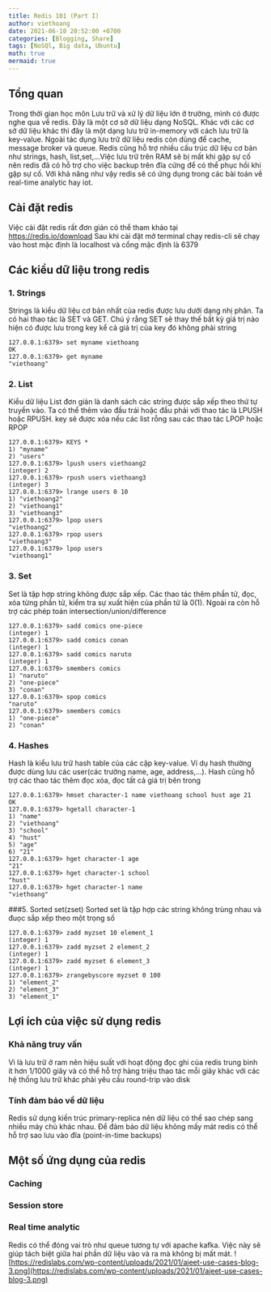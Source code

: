 ```yaml
---
title: Redis 101 (Part I)
author: viethoang
date: 2021-06-10 20:52:00 +0700
categories: [Blogging, Share]
tags: [NoSQl, Big data, Ubuntu]
math: true
mermaid: true
---
```

## Tổng quan
Trong thời gian học môn Lưu trữ và xử lý dữ liệu lớn ở trường, mình có được nghe qua về redis. Đây là một cơ sở dữ liệu dạng NoSQL. Khác với các cơ sở dữ liệu khác thì đây là một dạng lưu trữ in-memory với cách lưu trữ là key-value. Ngoài tác dụng lưu trữ dữ liệu redis còn dùng để cache, message broker và queue. Redis cũng hỗ trợ nhiều cấu trúc dữ liệu cơ bản như strings, hash, list,set,...Việc lưu trữ trên RAM sẽ bị mất khi gặp sự cố nên redis đã có hỗ trợ cho việc backup trên đĩa cứng để có thể phục hồi khi gặp sự cố. Với khả năng như vậy redis sẽ có ứng dụng trong các bài toán về real-time analytic hay iot.

## Cài đặt redis
Việc cài đặt redis rất đơn giản có thể tham khảo tại https://redis.io/download
Sau khi cài đặt mở terminal chạy redis-cli sẽ chạy vào host mặc định là localhost và cổng mặc định là 6379
## Các kiểu dữ liệu trong redis
### 1. Strings
Strings là kiểu dữ liệu cơ bản nhất của redis được lưu dưới dạng nhị phân. Ta có hai thao tác là SET và GET. Chú ý rằng SET sẽ thay thế bất kỳ giá trị nào hiện có được lưu trong key kể cả giá trị của key đó không phải string
```
127.0.0.1:6379> set myname viethoang
OK
127.0.0.1:6379> get myname
"viethoang"
```
### 2. List
Kiểu dữ liệu List đơn giản là danh sách các string được sắp xếp theo thứ tự truyền vào. Ta có thể thêm vào đầu trái hoặc đầu phải với thao tác là LPUSH hoặc RPUSH. key sẽ được xóa nếu các list rỗng sau các thao tác LPOP hoặc RPOP
```
127.0.0.1:6379> KEYS *
1) "myname"
2) "users"
127.0.0.1:6379> lpush users viethoang2
(integer) 2
127.0.0.1:6379> rpush users viethoang3
(integer) 3
127.0.0.1:6379> lrange users 0 10
1) "viethoang2"
2) "viethoang1"
3) "viethoang3"
127.0.0.1:6379> lpop users
"viethoang2"
127.0.0.1:6379> rpop users
"viethoang3"
127.0.0.1:6379> lpop users
"viethoang1"
```
### 3. Set
Set là tập hợp string không được sắp xếp. Các thao tác thêm phần tử, đọc, xóa từng phần tử, kiểm tra sự xuất hiện của phần tử là 0(1). Ngoài ra còn hỗ trợ các phép toán intersection/union/difference
```
127.0.0.1:6379> sadd comics one-piece
(integer) 1
127.0.0.1:6379> sadd comics conan
(integer) 1
127.0.0.1:6379> sadd comics naruto
(integer) 1
127.0.0.1:6379> smembers comics
1) "naruto"
2) "one-piece"
3) "conan"
127.0.0.1:6379> spop comics
"naruto"
127.0.0.1:6379> smembers comics
1) "one-piece"
2) "conan"
```
### 4. Hashes
Hash là kiểu lưu trữ hash table của các cặp key-value. Ví dụ hash thường được dùng lưu các user(các trường name, age, address,...). Hash cũng hỗ trợ các thao tác thêm đọc xóa, đọc tất cả giá trị bên trong
```
127.0.0.1:6379> hmset character-1 name viethoang school hust age 21
OK
127.0.0.1:6379> hgetall character-1
1) "name"
2) "viethoang"
3) "school"
4) "hust"
5) "age"
6) "21"
127.0.0.1:6379> hget character-1 age
"21"
127.0.0.1:6379> hget character-1 school
"hust"
127.0.0.1:6379> hget character-1 name
"viethoang"
```
###5. Sorted set(zset)
Sorted set là tập hợp các string không trùng nhau và đuọc sắp xếp theo một trọng số
```
127.0.0.1:6379> zadd myzset 10 element_1
(integer) 1
127.0.0.1:6379> zadd myzset 2 element_2
(integer) 1
127.0.0.1:6379> zadd myzset 6 element_3
(integer) 1
127.0.0.1:6379> zrangebyscore myzset 0 100
1) "element_2"
2) "element_3"
3) "element_1"
```
## Lợi ích của việc sử dụng redis
### Khả năng truy vấn
Vì là lưu trữ ở ram nên hiệu suất với hoạt động đọc ghi của redis trung bình ít hơn 1/1000 giây và có thể hỗ trợ hàng triệu thao tác mỗi giây khác với các hệ thống lưu trữ khác phải yêu cầu round-trip vào disk
### Tính đảm bảo về dữ liệu
Redis sử dụng kiến trúc primary-replica nên dữ liệu có thể sao chép sang nhiều máy chủ khác nhau. Để đảm bảo dữ liệu không mấy mát redis có thể hỗ trợ sao lưu vào đĩa (point-in-time backups)
## Một số ứng dụng của redis
### Caching
### Session store
### Real time analytic
Redis có thể đóng vai trò như queue tương tự với apache kafka. Việc này sẽ giúp tách biệt giữa hai phần dữ liệu vào và ra mà không bị mất mát.
![https://redislabs.com/wp-content/uploads/2021/01/ajeet-use-cases-blog-3.png](https://redislabs.com/wp-content/uploads/2021/01/ajeet-use-cases-blog-3.png)
